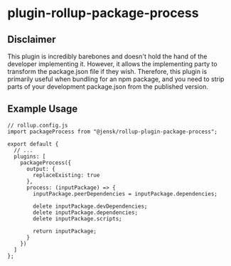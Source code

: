# plugin-rollup-package-process

## Disclaimer

This plugin is incredibly barebones and doesn't hold the hand of the developer implementing it. However, it allows the implementing party to transform the package.json file if they wish. Therefore, this plugin is primarily useful when bundling for an npm package, and you need to strip parts of your development package.json from the published version.

## Example Usage

```
// rollup.config.js
import packageProcess from "@jensk/rollup-plugin-package-process";

export default {
  // ...
  plugins: [
    packageProcess({
      output: {
        replaceExisting: true
      },
      process: (inputPackage) => {
        inputPackage.peerDependencies = inputPackage.dependencies;
        
        delete inputPackage.devDependencies;
        delete inputPackage.dependencies;
        delete inputPackage.scripts;

        return inputPackage;
      }
    })
  ]
};
```